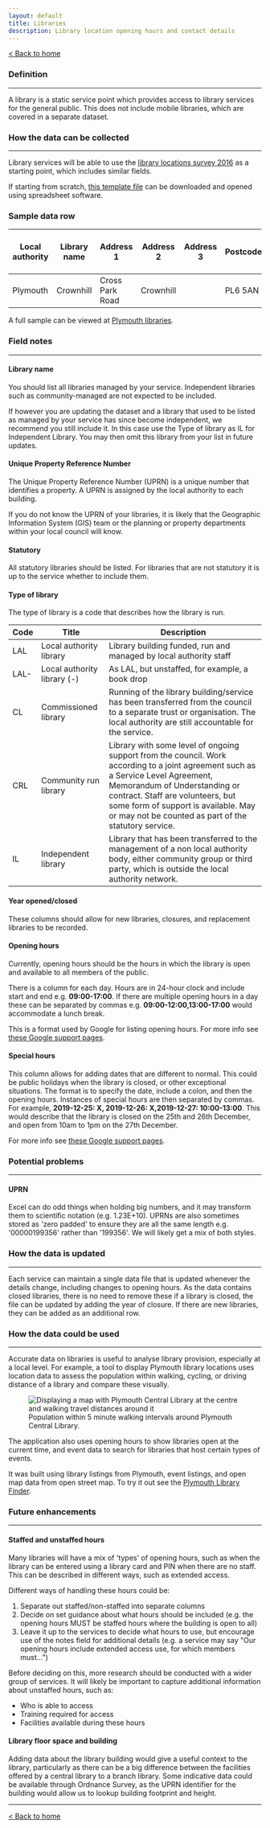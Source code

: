 ```yaml
---
layout: default
title: Libraries
description: Library location opening hours and contact details
---
```


[&lt; Back to home](./)

### Definition

---

A library is a static service point which provides access to library services for the general public. This does not include mobile libraries, which are covered in a separate dataset.

### How the data can be collected

---

Library services will be able to use the [library locations survey 2016](https://www.gov.uk/government/publications/public-libraries-in-england-basic-dataset) as a starting point, which includes similar fields.

If starting from scratch, [this template file](https://github.com/LibrariesHacked/schema-librarydata/blob/master/templates/libraries.csv) can be downloaded and opened using spreadsheet software.

### Sample data row

| Local authority | Library name | Address 1 | Address 2 | Address 3 | Postcode | Unique Property Reference Number | Statutory | Type of Library | Year opened | Year closed | Monday hours | Tuesday hours | Wednesday hours | Thursday hours | Friday hours | Saturday hours | Sunday hours | Special hours | Colocated | Colocated with | Notes | URL | Email address |
| ------------ | ------------ | ------------ | ------------ | ------------ | ------------ | ------------ | ------------ | ------------ | ------------ | ------------ | ------------ | ------------ | ------------ | ------------ | ------------ | ------------ | ------------ | ------------ | ------------ | ------------ | ------------ | ------------ | ------------ |
| Plymouth  | Crownhill | Cross Park Road | Crownhill | | PL6 5AN | 100041062012 | Yes | LAL | 1991 | | 08:30-18:00| 08:30-18:00 | 08:30-18:00 | 08.30-20:00 | 08:30-18:00 | 09:00-17:00 | | | No | | | https://www.plymouth.gov.uk/libraries/findlibraryandopeninghours/crownhilllibrary | library@plymouth.gov.uk

A full sample can be viewed at [Plymouth libraries](https://github.com/LibrariesHacked/schema-librarydata/blob/master/data/libraries_plymouth.csv).

### Field notes

---

#### Library name

You should list all libraries managed by your service. Independent libraries such as community-managed are not expected to be included.

If however you are updating the dataset and a library that used to be listed as managed by your service has since become independent, we recommend you still include it. In this case use the Type of library as IL for Independent Library. You may then omit this library from your list in future updates.

#### Unique Property Reference Number

The Unique Property Reference Number (UPRN) is a unique number that identifies a property. A UPRN is assigned by the local authority to each building.

If you do not know the UPRN of your libraries, it is likely that the Geographic Information System (GIS) team or the planning or property departments within your local council will know.

#### Statutory

All statutory libraries should be listed. For libraries that are not statutory it is up to the service whether to include them.

#### Type of library

The type of library is a code that describes how the library is run.

| Code | Title | Description |
| ---- | ----- | ----------- |
| LAL | Local authority library | Library building funded, run and managed by local authority staff |
| LAL- | Local authority library (-) | As LAL, but unstaffed, for example, a book drop |
| CL | Commissioned library | Running of the library building/service has been transferred from the council to a separate trust or organisation. The local authority are still accountable for the service.|
| CRL | Community run library | Library with some level of ongoing support from the council. Work according to a joint agreement such as a Service Level Agreement, Memorandum of Understanding or contract. Staff are volunteers, but some form of support is available. May or may not be counted as part of the statutory service. |
| IL | Independent library | Library that has been transferred to the management of a non local authority body, either community group or third party, which is outside the local authority network. |

#### Year opened/closed

These columns should allow for new libraries, closures, and replacement libraries to be recorded.

#### Opening hours

Currently, opening hours should be the hours in which the library is open and available to all members of the public.

There is a column for each day. Hours are in 24-hour clock and include start and end e.g. **09:00-17:00**. If there are multiple opening hours in a day these can be separated by commas e.g. **09:00-12:00,13:00-17:00** would accommodate a lunch break.

This is a format used by Google for listing opening hours. For more info see [these Google support pages](https://support.google.com/business/answer/3370250?#hours).

#### Special hours

This column allows for adding dates that are different to normal. This could be public holidays when the library is closed, or other exceptional situations. The format is to specify the date, include a colon, and then the opening hours. Instances of special hours are then separated by commas. For example, **2019-12-25: X, 2019-12-26: X,2019-12-27: 10:00-13:00**. This would describe that the library is closed on the 25th and 26th December, and open from 10am to 1pm on the 27th December.

For more info see [these Google support pages](https://support.google.com/business/answer/6303076).

### Potential problems

---

#### UPRN

Excel can do odd things when holding big numbers, and it may transform them to scientific notation (e.g. 1.23E+10). UPRNs are also sometimes stored as 'zero padded' to ensure they are all the same length e.g. '00000199356' rather than '199356'. We will likely get a mix of both styles.

### How the data is updated

---

Each service can maintain a single data file that is updated whenever the details change, including changes to opening hours. As the data contains closed libraries, there is no need to remove these if a library is closed, the file can be updated by adding the year of closure. If there are new libraries, they can be added as an additional row.

### How the data could be used

---

Accurate data on libraries is useful to analyse library provision, especially at a local level. For example, a tool to display Plymouth library locations uses location data to assess the population within walking, cycling, or driving distance of a library and compare these visually.

<figure>
    <img src="{{site.url}}/images/libraries_plymouth.png" alt="Displaying a map with Plymouth Central Library at the centre and walking travel distances around it"/>
    <figcaption>Population within 5 minute walking intervals around Plymouth Central Library.</figcaption>
</figure>

The application also uses opening hours to show libraries open at the current time, and event data to search for libraries that host certain types of events.

It was built using library listings from Plymouth, event listings, and open map data from open street map. To try it out see the [Plymouth Library Finder](https://plymouth.librarydata.uk).

### Future enhancements

---

#### Staffed and unstaffed hours

Many libraries will have a mix of 'types' of opening hours, such as when the library can be entered using a library card and PIN when there are no staff. This can be described in different ways, such as extended access.

Different ways of handling these hours could be:

1. Separate out staffed/non-staffed into separate columns
2. Decide on set guidance about what hours should be included (e.g. the opening hours MUST be staffed hours where the building is open to all)
3. Leave it up to the services to decide what hours to use, but encourage use of the notes field for additional details (e.g. a service may say "Our opening hours include extended access use, for which members must...")

Before deciding on this, more research should be conducted with a wider group of services. It will likely be important to capture additional information about unstaffed hours, such as:

- Who is able to access
- Training required for access
- Facilities available during these hours

#### Library floor space and building

Adding data about the library building would give a useful context to the library, particularly as there can be a big difference between the facilities offered by a central library to a branch library. Some indicative data could be available through Ordnance Survey, as the UPRN identifier for the building would allow us to lookup building footprint and height.

---

[&lt; Back to home](./)
